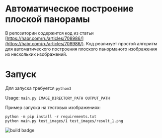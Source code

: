 # Автоматическое построение плоской панорамы
В репозитории содержится код из статьи 
[https://habr.com/ru/articles/708986/](https://habr.com/ru/articles/708986/). 
Код реализует простой алгоритм для автоматического построения
плоского панорманого изображения из нескольких изображений.

# Запуск
Для запуска требуется `python3`

Usage: `main.py IMAGE_DIRECTORY_PATH OUTPUT_PATH`

Пример запуска на тестовых изображениях:
```commandline
python -m pip install -r requirements.txt
python main.py test_images/1 test_images/result_1.png
```

![build badge](https://github.com/SergeyKrivohatskiy/planar_panoramic_image/actions/workflows/python-app.yml/badge.svg)
